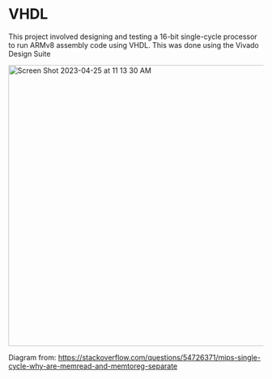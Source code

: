 # VHDL
This project involved designing and testing a 16-bit single-cycle processor to run ARMv8 assembly code using VHDL. This was done using the Vivado Design Suite

<img width="555" alt="Screen Shot 2023-04-25 at 11 13 30 AM" src="https://user-images.githubusercontent.com/99049949/234956506-036bb954-cd57-4a2a-a338-a964c6d386a3.png">

Diagram from: https://stackoverflow.com/questions/54726371/mips-single-cycle-why-are-memread-and-memtoreg-separate
